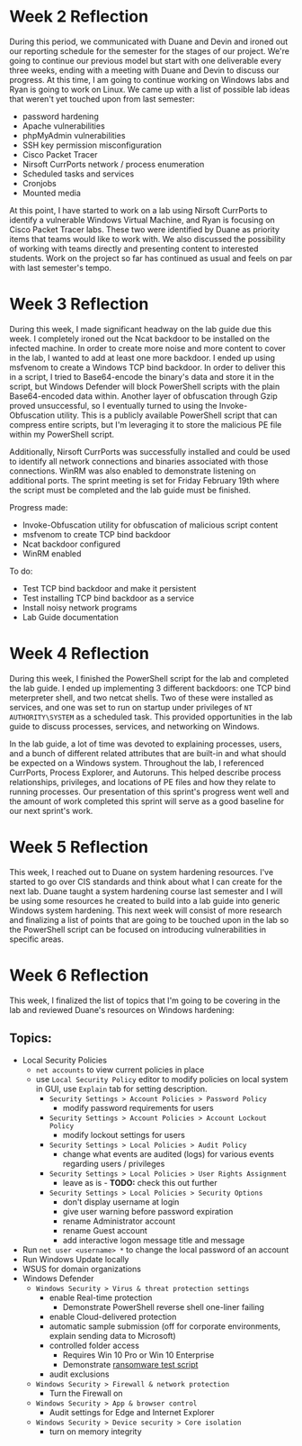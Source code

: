 # Week 2 Reflection

During this period, we communicated with Duane and Devin and ironed out our reporting schedule for the semester for the stages of our project. We're going to continue our previous model but start with one deliverable every three weeks, ending with a meeting with Duane and Devin to discuss our progress. At this time, I am going to continue working on Windows labs and Ryan is going to work on Linux. We came up with a list of possible lab ideas that weren't yet touched upon from last semester:

* password hardening
* Apache vulnerabilities
* phpMyAdmin vulnerabilities
* SSH key permission misconfiguration
* Cisco Packet Tracer
* Nirsoft CurrPorts network / process enumeration
* Scheduled tasks and services
* Cronjobs
* Mounted media

At this point, I have started to work on a lab using Nirsoft CurrPorts to identify a vulnerable Windows Virtual Machine, and Ryan is focusing on Cisco Packet Tracer labs. These two were identified by Duane as priority items that teams would like to work with. We also discussed the possibility of working with teams directly and presenting content to interested students. Work on the project so far has continued as usual and feels on par with last semester's tempo.

# Week 3 Reflection

During this week, I made significant headway on the lab guide due this week. I completely ironed out the Ncat backdoor to be installed on the infected machine. In order to create more noise and more content to cover in the lab, I wanted to add at least one more backdoor. I ended up using msfvenom to create a Windows TCP bind backdoor. In order to deliver this in a script, I tried to Base64-encode the binary's data and store it in the script, but Windows Defender will block PowerShell scripts with the plain Base64-encoded data within. Another layer of obfuscation through Gzip proved unsuccessful, so I eventually turned to using the Invoke-Obfuscation utility. This is a publicly available PowerShell script that can compress entire scripts, but I'm leveraging it to store the malicious PE file within my PowerShell script. 

Additionally, Nirsoft CurrPorts was successfully installed and could be used to identify all network connections and binaries associated with those connections. WinRM was also enabled to demonstrate listening on additional ports. The sprint meeting is set for Friday February 19th where the script must be completed and the lab guide must be finished.

Progress made:
* Invoke-Obfuscation utility for obfuscation of malicious script content
* msfvenom to create TCP bind backdoor
* Ncat backdoor configured
* WinRM enabled

To do:
* Test TCP bind backdoor and make it persistent
* Test installing TCP bind backdoor as a service
* Install noisy network programs
* Lab Guide documentation

# Week 4 Reflection

During this week, I finished the PowerShell script for the lab and completed the lab guide. I ended up implementing 3 different backdoors: one TCP bind meterpreter shell, and two netcat shells. Two of these were installed as services, and one was set to run on startup under privileges of `NT AUTHORITY\SYSTEM` as a scheduled task. This provided opportunities in the lab guide to discuss processes, services, and networking on Windows. 

In the lab guide, a lot of time was devoted to explaining processes, users, and a bunch of different related attributes that are built-in and what should be expected on a Windows system. Throughout the lab, I referenced CurrPorts, Process Explorer, and Autoruns. This helped describe process relationships, privileges, and locations of PE files and how they relate to running processes. Our presentation of this sprint's progress went well and the amount of work completed this sprint will serve as a good baseline for our next sprint's work.

# Week 5 Reflection

This week, I reached out to Duane on system hardening resources. I've started to go over CIS standards and think about what I can create for the next lab. Duane taught a system hardening course last semester and I will be using some resources he created to build into a lab guide into generic Windows system hardening. This next week will consist of more research and finalizing a list of points that are going to be touched upon in the lab so the PowerShell script can be focused on introducing vulnerabilities in specific areas.

# Week 6 Reflection

This week, I finalized the list of topics that I'm going to be covering in the lab and reviewed Duane's resources on Windows hardening:

## Topics:

* Local Security Policies
    * `net accounts` to view current policies in place
    * use `Local Security Policy` editor to modify policies on local system in GUI, use `Explain` tab for setting description.
        * `Security Settings > Account Policies > Password Policy`
            * modify password requirements for users
        * `Security Settings > Account Policies > Account Lockout Policy`
            * modify lockout settings for users
        * `Security Settings > Local Policies > Audit Policy`
            * change what events are audited (logs) for various events regarding users / privileges
        * `Security Settings > Local Policies > User Rights Assignment`
            * leave as is - **TODO:** check this out further
        * `Security Settings > Local Policies > Security Options`
            * don't display username at login
            * give user warning before password expiration
            * rename Administrator account
            * rename Guest account
            * add interactive logon message title and message
* Run `net user <username> *` to change the local password of an account
* Run Windows Update locally
* WSUS for domain organizations
* Windows Defender
    * `Windows Security > Virus & threat protection settings`
        * enable Real-time protection
            * Demonstrate PowerShell reverse shell one-liner failing
        * enable Cloud-delivered protection
        * automatic sample submission (off for corporate environments, explain sending data to Microsoft)
        * controlled folder access
            * Requires Win 10 Pro or Win 10 Enterprise
            * Demonstrate [ransomware test script](https://thomasrayner.ca/using-powershell-to-simulate-a-ransomware-attack/)
        * audit exclusions
    * `Windows Security > Firewall & network protection`
        * Turn the Firewall on
    * `Windows Security > App & browser control`
        * Audit settings for Edge and Internet Explorer
    * `Windows Security > Device security > Core isolation`
        * turn on memory integrity